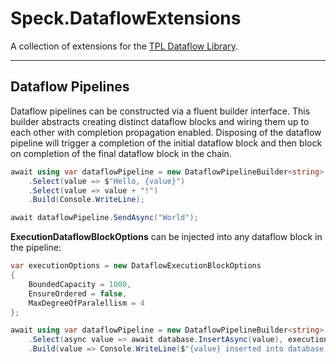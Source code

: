 # Speck.DataflowExtensions

A collection of extensions for the [TPL Dataflow Library](https://learn.microsoft.com/en-us/dotnet/standard/parallel-programming/dataflow-task-parallel-library).

---

## Dataflow Pipelines

Dataflow pipelines can be constructed via a fluent builder interface. This builder abstracts creating distinct dataflow
blocks and wiring them up to each other with completion propagation enabled. Disposing of the dataflow pipeline will
trigger a completion of the initial dataflow block and then block on completion of the final dataflow block in the
chain.

```c#
await using var dataflowPipeline = new DataflowPipelineBuilder<string>
    .Select(value => $"Hello, {value}")
    .Select(value => value + "!")
    .Build(Console.WriteLine);

await dataflowPipeline.SendAsync("World");
```

**ExecutionDataflowBlockOptions** can be injected into any dataflow block in the pipeline:

```c#
var executionOptions = new DataflowExecutionBlockOptions
{
    BoundedCapacity = 1000,
    EnsureOrdered = false,
    MaxDegreeOfParalellism = 4
};

await using var dataflowPipeline = new DataflowPipelineBuilder<string>
    .Select(async value => await database.InsertAsync(value), executionOptions)
    .Build(value => Console.WriteLine($"{value} inserted into database."));
```
